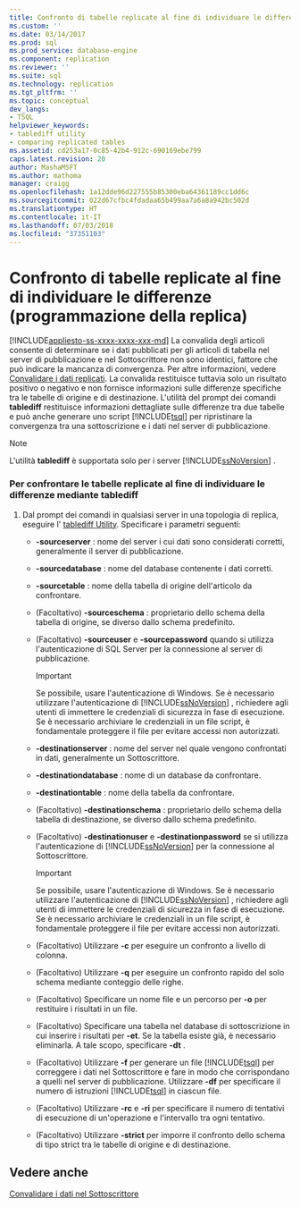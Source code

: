 ```yaml
---
title: Confronto di tabelle replicate al fine di individuare le differenze (programmazione della replica) | Microsoft Docs
ms.custom: ''
ms.date: 03/14/2017
ms.prod: sql
ms.prod_service: database-engine
ms.component: replication
ms.reviewer: ''
ms.suite: sql
ms.technology: replication
ms.tgt_pltfrm: ''
ms.topic: conceptual
dev_langs:
- TSQL
helpviewer_keywords:
- tablediff utility
- comparing replicated tables
ms.assetid: cd253a17-0c85-42b4-912c-690169ebe799
caps.latest.revision: 20
author: MashaMSFT
ms.author: mathoma
manager: craigg
ms.openlocfilehash: 1a12dde96d227555b85300eba64361189cc1dd6c
ms.sourcegitcommit: 022d67cfbc4fdadaa65b499aa7a6a8a942bc502d
ms.translationtype: HT
ms.contentlocale: it-IT
ms.lasthandoff: 07/03/2018
ms.locfileid: "37351103"
---
```

# <a name="compare-replicated-tables-for-differences-replication-programming"></a>Confronto di tabelle replicate al fine di individuare le differenze (programmazione della replica)
[!INCLUDE[appliesto-ss-xxxx-xxxx-xxx-md](../../../includes/appliesto-ss-xxxx-xxxx-xxx-md.md)]
  La convalida degli articoli consente di determinare se i dati pubblicati per gli articoli di tabella nel server di pubblicazione e nel Sottoscrittore non sono identici, fattore che può indicare la mancanza di convergenza. Per altre informazioni, vedere [Convalidare i dati replicati](../../../relational-databases/replication/validate-replicated-data.md). La convalida restituisce tuttavia solo un risultato positivo o negativo e non fornisce informazioni sulle differenze specifiche tra le tabelle di origine e di destinazione. L'utilità del prompt dei comandi **tablediff** restituisce informazioni dettagliate sulle differenze tra due tabelle e può anche generare uno script [!INCLUDE[tsql](../../../includes/tsql-md.md)] per ripristinare la convergenza tra una sottoscrizione e i dati nel server di pubblicazione.  
  
> [!NOTE]  
>  L'utilità **tablediff** è supportata solo per i server [!INCLUDE[ssNoVersion](../../../includes/ssnoversion-md.md)] .  
  
### <a name="to-compare-replicated-tables-for-differences-using-tablediff"></a>Per confrontare le tabelle replicate al fine di individuare le differenze mediante tablediff  
  
1.  Dal prompt dei comandi in qualsiasi server in una topologia di replica, eseguire l' [tablediff Utility](../../../tools/tablediff-utility.md). Specificare i parametri seguenti:  
  
    -   **-sourceserver** : nome del server i cui dati sono considerati corretti, generalmente il server di pubblicazione.  
  
    -   **-sourcedatabase** : nome del database contenente i dati corretti.  
  
    -   **-sourcetable** : nome della tabella di origine dell'articolo da confrontare.  
  
    -   (Facoltativo) **-sourceschema** : proprietario dello schema della tabella di origine, se diverso dallo schema predefinito.  
  
    -   (Facoltativo) **-sourceuser** e **-sourcepassword** quando si utilizza l'autenticazione di SQL Server per la connessione al server di pubblicazione.  
  
        > [!IMPORTANT]  
        >  Se possibile, usare l'autenticazione di Windows. Se è necessario utilizzare l'autenticazione di [!INCLUDE[ssNoVersion](../../../includes/ssnoversion-md.md)] , richiedere agli utenti di immettere le credenziali di sicurezza in fase di esecuzione. Se è necessario archiviare le credenziali in un file script, è fondamentale proteggere il file per evitare accessi non autorizzati.  
  
    -   **-destinationserver** : nome del server nel quale vengono confrontati in dati, generalmente un Sottoscrittore.  
  
    -   **-destinationdatabase** : nome di un database da confrontare.  
  
    -   **-destinationtable** : nome della tabella da confrontare.  
  
    -   (Facoltativo) **-destinationschema** : proprietario dello schema della tabella di destinazione, se diverso dallo schema predefinito.  
  
    -   (Facoltativo) **-destinationuser** e **-destinationpassword** se si utilizza l'autenticazione di [!INCLUDE[ssNoVersion](../../../includes/ssnoversion-md.md)] per la connessione al Sottoscrittore.  
  
        > [!IMPORTANT]  
        >  Se possibile, usare l'autenticazione di Windows. Se è necessario utilizzare l'autenticazione di [!INCLUDE[ssNoVersion](../../../includes/ssnoversion-md.md)] , richiedere agli utenti di immettere le credenziali di sicurezza in fase di esecuzione. Se è necessario archiviare le credenziali in un file script, è fondamentale proteggere il file per evitare accessi non autorizzati.  
  
    -   (Facoltativo) Utilizzare **-c** per eseguire un confronto a livello di colonna.  
  
    -   (Facoltativo) Utilizzare **-q** per eseguire un confronto rapido del solo schema mediante conteggio delle righe.  
  
    -   (Facoltativo) Specificare un nome file e un percorso per **-o** per restituire i risultati in un file.  
  
    -   (Facoltativo) Specificare una tabella nel database di sottoscrizione in cui inserire i risultati per **-et**. Se la tabella esiste già, è necessario eliminarla. A tale scopo, specificare **-dt** .  
  
    -   (Facoltativo) Utilizzare **-f** per generare un file [!INCLUDE[tsql](../../../includes/tsql-md.md)] per correggere i dati nel Sottoscrittore e fare in modo che corrispondano a quelli nel server di pubblicazione. Utilizzare **-df** per specificare il numero di istruzioni [!INCLUDE[tsql](../../../includes/tsql-md.md)] in ciascun file.  
  
    -   (Facoltativo) Utilizzare **-rc** e **-ri** per specificare il numero di tentativi di esecuzione di un'operazione e l'intervallo tra ogni tentativo.  
  
    -   (Facoltativo) Utilizzare **-strict** per imporre il confronto dello schema di tipo strict tra le tabelle di origine e di destinazione.  
  
## <a name="see-also"></a>Vedere anche  
 [Convalidare i dati nel Sottoscrittore](../../../relational-databases/replication/validate-data-at-the-subscriber.md)  
  
  
